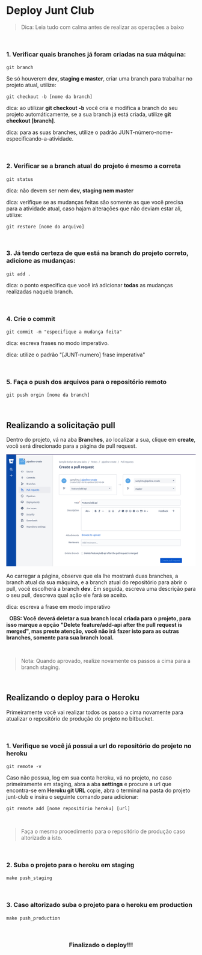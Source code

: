 # Deploy Junt Club

> Dica: Leia tudo com calma antes de realizar as operações a baixo


&nbsp;
### 1. Verificar quais branches já foram criadas na sua máquina:
~~~ shell
git branch
~~~

Se só houverem **dev, staging e master**, criar uma branch para trabalhar no projeto atual, utilize:
~~~ shell
git checkout -b [nome da branch]
~~~

dica: ao utilizar **git checkout -b** você cria e modifica a branch do seu projeto automáticamente,
se a sua branch já está criada, utilize **git checkout [branch]**.

dica: para as suas branches, utilize o padrão JUNT-número-nome-especificando-a-atividade.


&nbsp;
### 2. Verificar se a branch atual do projeto é mesmo a correta
~~~ shell
git status
~~~ 

dica: não devem ser nem **dev, staging nem master**

dica: verifique se as mudanças feitas são somente as que você precisa para a atividade atual,
caso hajam alterações que não deviam estar ali, utilize:

~~~ shell
git restore [nome do arquivo]
~~~


&nbsp;
### 3. Já tendo certeza de que está na branch do projeto correto, adicione as mudanças:
~~~ shell
git add .
~~~ 

dica: o ponto especifica que você irá adicionar **todas** as mudanças realizadas naquela branch.


&nbsp;
### 4. Crie o commit

~~~ shell
git commit -m "especifique a mudança feita"
~~~

dica: escreva frases no modo imperativo.

dica: utilize o padrão "[JUNT-numero] frase imperativa"


&nbsp;
### 5. Faça o push dos arquivos para o repositório remoto
~~~ shell
git push orgin [nome da branch]
~~~


&nbsp;
## Realizando a solicitação pull

Dentro do projeto, vá na aba **Branches**, ao localizar a sua, clique em **create**, você será 
direcionado para a página de pull request. 

![Aba pull request no bitbucket](img/pullrequest.png)

Ao carregar a página, observe que ela lhe mostrará duas branches, a branch atual da sua máquina, 
e a branch atual do repositório para abrir o pull, você escolherá a branch **dev**. Em seguida,
escreva uma descrição para o seu pull, descreva qual ação ele fará se aceito.

dica: escreva a frase em modo imperativo


&nbsp;
**OBS: Você deverá deletar a sua branch local criada para o projeto, para isso marque a opção**
**"Delete feature/add-api after the pull request is merged", mas preste atenção, você não irá**
**fazer isto para as outras branches, somente para sua branch local.**


&nbsp;
>Nota: Quando aprovado, realize novamente os passos a cima para a branch staging.


&nbsp;
## Realizando o deploy para o Heroku

Primeiramente você vai realizar todos os passo a cima novamente para atualizar o repositório
de produção do projeto no bitbucket.


&nbsp;
### 1. Verifique se você já possui a url do repositório do projeto no heroku
~~~ shell
git remote -v 
~~~

Caso não possua, log em sua conta heroku, vá no projeto, no caso primeiramente em staging,
abra a aba **settings** e procure a url que encontra-se em **Heroku git URL** copie, abra 
o terminal na pasta do projeto junt-club e insira o seguinte comando para adicionar:
~~~ shell
git remote add [nome repositório heroku] [url]
~~~


&nbsp;
> Faça o mesmo procedimento para o repositório de produção caso altorizado a isto.


&nbsp;
### 2. Suba o projeto para o heroku em staging
~~~ shell
make push_staging
~~~


&nbsp;
### 3. Caso altorizado suba o projeto para o heroku em production
~~~ shell
make push_production
~~~


&nbsp;
<h3 align="center">Finalizado o deploy!!!</h3>